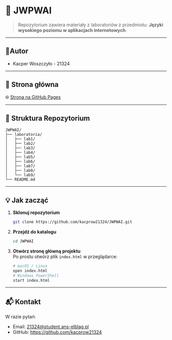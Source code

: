 # 📖 JWPWAI
> Repozytorium zawiera materiały z laboratoriów z przedmiotu: **Języki wysokiego poziomu w aplikacjach internetowych**.

---

## 👤Autor
- Kacper Woszczyło - 21324

---

## 🔗 Strona główna

🌐 [Strona na GitHub Pages](https://kacprow21324.github.io/JWPWAI/)

---

## 📁 Struktura Repozytorium

```text
JWPWAI/
├── laboratoria/        
│   ├── lab1/                   
│   ├── lab2/                   
│   ├── lab3/                   
│   ├── lab4/                   
│   ├── lab5/                   
│   ├── lab6/                   
│   ├── lab7/                   
│   ├── lab8/                   
│   └── lab9/                                   
└── README.md                   

```
---

## 💡 Jak zacząć

1. **Sklonuj repozytorium**  
   ```bash
   git clone https://github.com/kacprow21324/JWPWAI.git
   ```
2. **Przejdź do katalogu**  
   ```bash
   cd JWPWAI
   ```
3. **Otwórz stronę główną projektu**  
   Po prostu otwórz plik `index.html` w przeglądarce:  
   ```bash
   # macOS / Linux
   open index.html
   # Windows PowerShell
   start index.html
   ```
---

## 📬 Kontakt

W razie pytań:
- Email:   21324@student.ans-elblag.pl
- GitHub:  https://github.com/kacprow21324
